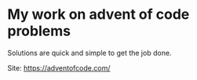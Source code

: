 # My work on advent of code problems

Solutions are quick and simple to get the job done.

Site: https://adventofcode.com/
